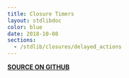 ```yaml
---
title: Closure Timers
layout: stdlibdoc
color: blue
date: 2018-10-08
sections:
  - /stdlib/closures/delayed_actions
---
```


**[SOURCE ON GITHUB](https://github.com/wurstscript/WurstStdlib2/blob/master/wurst/closures/ClosureTimers.wurst)**
